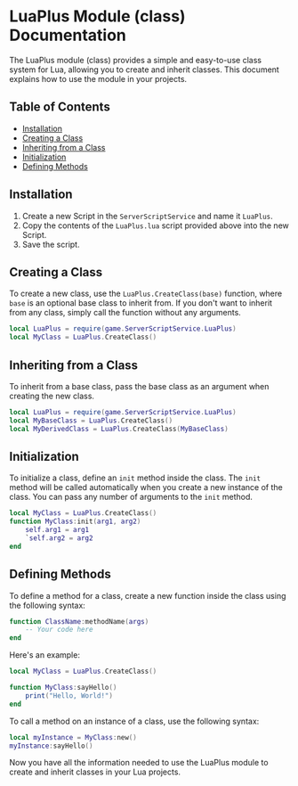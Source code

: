 # LuaPlus Module (class) Documentation

The LuaPlus module (class) provides a simple and easy-to-use class system for Lua, allowing you to create and inherit classes. This document explains how to use the module in your projects.

## Table of Contents

- [Installation](#installation)
- [Creating a Class](#creating-a-class)
- [Inheriting from a Class](#inheriting-from-a-class)
- [Initialization](#initialization)
- [Defining Methods](#defining-methods)

## Installation

1. Create a new Script in the `ServerScriptService` and name it `LuaPlus`.
2. Copy the contents of the `LuaPlus.lua` script provided above into the new Script.
3. Save the script.

## Creating a Class

To create a new class, use the `LuaPlus.CreateClass(base)` function, where `base` is an optional base class to inherit from. If you don't want to inherit from any class, simply call the function without any arguments.

```lua
local LuaPlus = require(game.ServerScriptService.LuaPlus)
local MyClass = LuaPlus.CreateClass()
```

## Inheriting from a Class

To inherit from a base class, pass the base class as an argument when creating the new class.

```lua
local LuaPlus = require(game.ServerScriptService.LuaPlus)
local MyBaseClass = LuaPlus.CreateClass()
local MyDerivedClass = LuaPlus.CreateClass(MyBaseClass)
```

## Initialization

To initialize a class, define an `init` method inside the class. The `init` method will be called automatically when you create a new instance of the class. You can pass any number of arguments to the `init` method.
```lua
local MyClass = LuaPlus.CreateClass()
function MyClass:init(arg1, arg2)
    self.arg1 = arg1
    `self.arg2 = arg2
end
```


## Defining Methods

To define a method for a class, create a new function inside the class using the following syntax:
```lua
function ClassName:methodName(args)
    -- Your code here
end
```

Here's an example:
```lua
local MyClass = LuaPlus.CreateClass()

function MyClass:sayHello()
    print("Hello, World!")
end
```

To call a method on an instance of a class, use the following syntax:
```lua
local myInstance = MyClass:new()
myInstance:sayHello()
```

Now you have all the information needed to use the LuaPlus module to create and inherit classes in your Lua projects.
